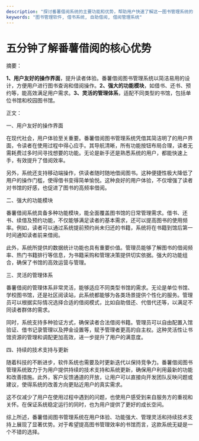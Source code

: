 ```yaml
---
description: "探讨番薯借阅系统的主要功能和优势，帮助用户快速了解这一图书管理系统的特色。"
keywords: "图书管理软件, 借书系统, 自助借阅, 借阅管理系统"
---
```

# 五分钟了解番薯借阅的核心优势

摘要：

**1、用户友好的操作界面**，提升读者体验。番薯借阅图书管理系统以简洁易用的设计，方便用户进行图书查询和借阅操作。**2、强大的功能模块**，如借书、还书、预约等，能高效满足用户需求。**3、灵活的管理体系**，适配不同类型的书馆，包括单位书馆和校园图书馆。

正文：

一、用户友好的操作界面

在现代社会，用户体验至关重要。番薯借阅图书管理系统凭借其简洁明了的用户界面，令读者在使用过程中得心应手。其导航清晰，所有功能按钮布局合理，读者无需耗费过多时间寻找想要的功能。无论是新手还是熟悉系统的用户，都能快速上手，有效提升了借阅效率。

另外，系统还支持移动端操作，供读者随时随地借阅图书。这种便捷性极大降低了用户的操作门槛，使得借书变得简单愉悦。这种良好的用户体验，不仅增强了读者对书馆的好感，也促进了图书的高频率借阅。

二、强大的功能模块

番薯借阅系统具备多种功能模块，能全面覆盖图书馆的日常管理需求。借书、还书、续借及预约功能，不仅能够满足读者的基本需求，还可以提高图书的使用频率。例如，读者可以通过系统提前预约尚未归还的书籍，系统将在书籍到馆后第一时间通知读者前来借阅。

此外，系统所提供的数据统计功能也具有重要价值。管理员能够了解图书的借阅频率、热门书籍排行等信息，为书籍采购和管理决策提供切实依据。强大的功能组合，确保了书馆的高效运营与管理。

三、灵活的管理体系

番薯借阅的管理体系非常灵活，能够适应不同类型书馆的需求。无论是单位书馆、学校图书馆，还是社区阅读站，此系统都能够为各类场景提供个性化的服务。管理员可以根据实际情况选择合适的借阅模式，比如自助借还、代借代还等，以满足不同读者群体的需求。

同时，系统支持多种验证方式，确保读者合法借阅书籍。管理员可以自由配置入馆验证、借书记录管理以及押金设置等，赋予管理者更高的自主权。这种灵活性让书馆资源的管理和调配更加高效，进一步提升了用户的满意度。

四、持续的技术支持与更新

随着科技的不断进步，软件系统也需要及时更新迭代以保持竞争力。番薯借阅图书管理系统致力于为用户提供持续的技术支持和系统更新，确保用户利用最新的功能和改善措施。此外，客户反馈通道的开放，让用户可以直接向开发团队反映问题或建议，使得系统的改善方向更贴近用户的真实需求。

这不仅减少了用户在使用过程中遇到的问题，也使用户感受到来自服务方的重视和关怀。在保证系统稳定运行的同时，也为用户提供了更好的成长空间。

综上所述，番薯借阅图书管理系统在用户体验、功能强大、管理灵活和持续技术支持上展现了显著优势。对于希望提高图书管理效率的书馆而言，这款系统无疑是一个不错的选择。
